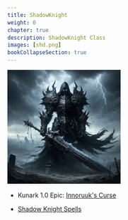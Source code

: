 ```yaml
---
title: ShadowKnight
weight: 0
chapter: true
description: ShadowKnight Class
images: [shd.png]
bookCollapseSection: true
---
```


![Classes](shd.png)


- Kunark 1.0 Epic: [Innoruuk's Curse](classes/shd/epic)

- [Shadow Knight Spells](/classes/shd/spells)
